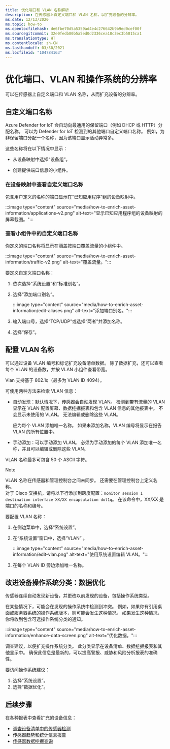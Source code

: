 ```yaml
---
title: 优化端口和 VLAN 名称解析
description: 在传感器上自定义端口和 VLAN 名称，以扩充设备的分辨率。
ms.date: 12/13/2020
ms.topic: how-to
ms.openlocfilehash: de6fbe70d5a5359ad4e4c276642b9b9ed0cef00f
ms.sourcegitcommit: 32e0fedb80b5a5ed0d2336cea18c3ec3b5015ca1
ms.translationtype: HT
ms.contentlocale: zh-CN
ms.lasthandoff: 03/30/2021
ms.locfileid: "104784163"
---
```

# <a name="enhance-port-vlan-and-os-resolution"></a>优化端口、VLAN 和操作系统的分辨率

可以在传感器上自定义端口和 VLAN 名称，从而扩充设备的分辨率。

## <a name="customize-port-names"></a>自定义端口名称

Azure Defender for IoT 会自动向最通用的保留端口（例如 DHCP 或 HTTP）分配名称。 可以为 Defender for IoT 检测到的其他端口自定义端口名称。 例如，为非保留端口分配一个名称，因为该端口显示活动异常多。

这些名称将在以下情况中显示：

  - 从设备映射中选择“设备组”。

  - 创建提供端口信息的小组件。

### <a name="view-custom-port-names-in-the-device-map"></a>在设备映射中查看自定义端口名称

包含用户定义的名称的端口显示在“已知应用程序”组的设备映射中。

:::image type="content" source="media/how-to-enrich-asset-information/applications-v2.png" alt-text="显示已知应用程序组的设备映射的屏幕截图。":::

### <a name="view-custom-port-names-in-widgets"></a>查看小组件中的自定义端口名称

你定义的端口名称将显示在涵盖按端口覆盖流量的小组件中。

:::image type="content" source="media/how-to-enrich-asset-information/traffic-v2.png" alt-text="覆盖流量。":::

要定义自定义端口名称：

1. 依次选择“系统设置”和“标准别名”。

2. 选择“添加端口别名”。

    :::image type="content" source="media/how-to-enrich-asset-information/edit-aliases.png" alt-text="添加端口别名。":::

3. 输入端口号，选择“TCP/UDP”或选择“两者”并添加名称。

4. 选择“保存”。

## <a name="configure-vlan-names"></a>配置 VLAN 名称

可以通过设备 VLAN 编号和标记扩充设备清单数据。 除了数据扩充，还可以查看每个 VLAN 的设备数，并按 VLAN 小组件查看带宽。

Vlan 支持基于 802.1q（最多为 VLAN ID 4094）。

可使用两种方法来检索 VLAN 信息：

- 自动发现：默认情况下，传感器会自动发现 VLAN。 检测到带有流量的 VLAN 显示在 VLAN 配置屏幕、数据挖掘报表和包含 VLAN 信息的其他报表中。 不会显示未使用的 VLAN。 无法编辑或删除这些 VLAN。 

  应为每个 VLAN 添加唯一名称。 如果未添加名称，VLAN 编号将显示在报告 VLAN 的所有位置中。

- 手动添加：可以手动添加 VLAN。 必须为手动添加的每个 VLAN 添加唯一名称，并且可以编辑或删除这些 VLAN。

VLAN 名称最多可包含 50 个 ASCII 字符。

> [!NOTE]
> VLAN 名称在传感器和管理控制台之间未同步。 还需要在管理控制台上定义名称。  
对于 Cisco 交换机，请将以下行添加到跨度配置：`monitor session 1 destination interface XX/XX encapsulation dot1q`。 在该命令中，XX/XX 是端口的名称和编号。

要配置 VLAN 名称：

1. 在侧边菜单中，选择“系统设置”。

2. 在“系统设置”窗口中，选择“VLAN” 。

    :::image type="content" source="media/how-to-enrich-asset-information/edit-vlan.png" alt-text="使用系统设置编辑 VLAN。":::

3. 在每个 VLAN ID 旁边添加唯一名称。

## <a name="improve-device-operating-system-classification-data-enhancement"></a>改进设备操作系统分类：数据优化

传感器连续自动发现新设备，并更改以前发现的设备，包括操作系统类型。

在某些情况下，可能会在发现的操作系统中检测到冲突。 例如，如果你有引用桌面或服务器系统的操作系统版本，则可能会发生这种情况。 如果发生这种情况，你将收到包含可选操作系统分类的通知。

:::image type="content" source="media/how-to-enrich-asset-information/enhance-data-screen.png" alt-text="优化数据。":::

调查建议，以便扩充操作系统分类。 此分类显示在设备清单、数据挖掘报表和其他显示中。 确保此信息是最新的，可以提高警报、威胁和风险分析报表的准确性。

要访问操作系统建议：

1. 选择“系统设置”。
1. 选择“数据优化”。

## <a name="next-steps"></a>后续步骤

在各种报表中查看扩充的设备信息：

- [调查设备清单中的传感器检测](how-to-investigate-sensor-detections-in-a-device-inventory.md)
- [传感器趋势和统计信息报告](how-to-create-trends-and-statistics-reports.md)
- [传感器数据挖掘查询](how-to-create-data-mining-queries.md)
